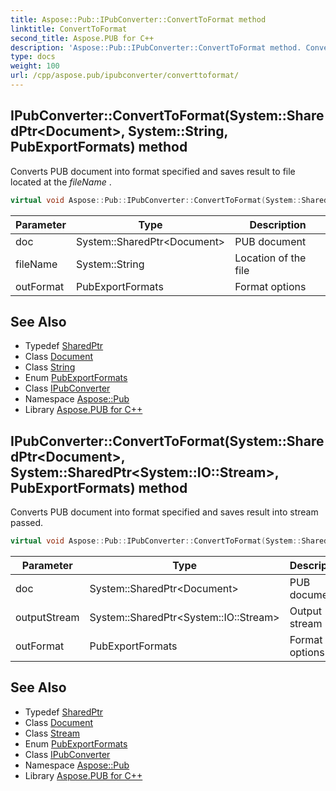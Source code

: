 ```yaml
---
title: Aspose::Pub::IPubConverter::ConvertToFormat method
linktitle: ConvertToFormat
second_title: Aspose.PUB for C++
description: 'Aspose::Pub::IPubConverter::ConvertToFormat method. Converts PUB document into format specified and saves result to file located at the fileName  in C++.'
type: docs
weight: 100
url: /cpp/aspose.pub/ipubconverter/converttoformat/
---
```

## IPubConverter::ConvertToFormat(System::SharedPtr\<Document\>, System::String, PubExportFormats) method


Converts PUB document into format specified and saves result to file located at the *fileName* .

```cpp
virtual void Aspose::Pub::IPubConverter::ConvertToFormat(System::SharedPtr<Document> doc, System::String fileName, PubExportFormats outFormat)=0
```


| Parameter | Type | Description |
| --- | --- | --- |
| doc | System::SharedPtr\<Document\> | PUB document |
| fileName | System::String | Location of the file |
| outFormat | PubExportFormats | Format options |

## See Also

* Typedef [SharedPtr](../../../system/sharedptr/)
* Class [Document](../../document/)
* Class [String](../../../system/string/)
* Enum [PubExportFormats](../../pubexportformats/)
* Class [IPubConverter](../)
* Namespace [Aspose::Pub](../../)
* Library [Aspose.PUB for C++](../../../)
## IPubConverter::ConvertToFormat(System::SharedPtr\<Document\>, System::SharedPtr\<System::IO::Stream\>, PubExportFormats) method


Converts PUB document into format specified and saves result into stream passed.

```cpp
virtual void Aspose::Pub::IPubConverter::ConvertToFormat(System::SharedPtr<Document> doc, System::SharedPtr<System::IO::Stream> outputStream, PubExportFormats outFormat)=0
```


| Parameter | Type | Description |
| --- | --- | --- |
| doc | System::SharedPtr\<Document\> | PUB document |
| outputStream | System::SharedPtr\<System::IO::Stream\> | Output stream |
| outFormat | PubExportFormats | Format options |

## See Also

* Typedef [SharedPtr](../../../system/sharedptr/)
* Class [Document](../../document/)
* Class [Stream](../../../system.io/stream/)
* Enum [PubExportFormats](../../pubexportformats/)
* Class [IPubConverter](../)
* Namespace [Aspose::Pub](../../)
* Library [Aspose.PUB for C++](../../../)
